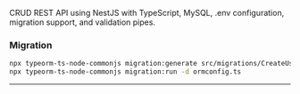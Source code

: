 CRUD REST API using NestJS with TypeScript, MySQL, .env configuration, migration support, and validation pipes.


### Migration
```bash
npx typeorm-ts-node-commonjs migration:generate src/migrations/CreateUserTable -d ormconfig.ts
npx typeorm-ts-node-commonjs migration:run -d ormconfig.ts
```

---
